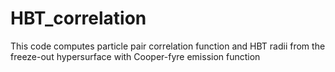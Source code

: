 HBT_correlation
===============

This code computes particle pair correlation function and HBT radii from the freeze-out hypersurface with Cooper-fyre emission function

